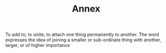 ---
title: Annex
permalink: "/definitions/annex.html"
body: To add to; to unite; to attach one thing permanently to another. The word expresses
  the idea of joining a smaller or sub-ordinate thing with another, larger, or of
  higher importance
published_at: '2018-07-07'
layout: post
---